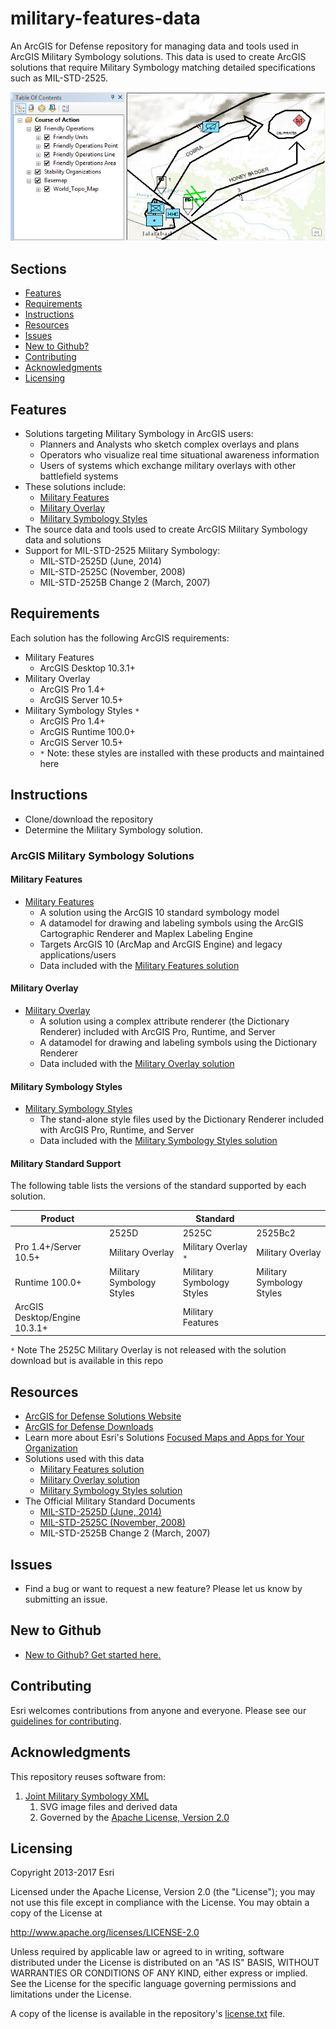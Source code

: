 # military-features-data

An ArcGIS for Defense repository for managing data and tools used in ArcGIS Military Symbology solutions. This data is used to create ArcGIS solutions that require Military Symbology matching detailed specifications such as MIL-STD-2525.

![Image of Military Features Data](ScreenShot.png)

## Sections

* [Features](#features)
* [Requirements](#requirements)
* [Instructions](#instructions)
* [Resources](#resources)
* [Issues](#issues)
* [New to Github?](#new-to-github)
* [Contributing](#contributing)
* [Acknowledgments](#acknowledgments)
* [Licensing](#licensing)

## Features

* Solutions targeting Military Symbology in ArcGIS users:
    * Planners and Analysts who sketch complex overlays and plans
    * Operators who visualize real time situational awareness information
    * Users of systems which exchange military overlays with other battlefield systems 
* These solutions include:
    * [Military Features](#military-features)
    * [Military Overlay](#military-overlay)
    * [Military Symbology Styles](#military-symbology-styles)
* The source data and tools used to create ArcGIS Military Symbology data and solutions
* Support for MIL-STD-2525 Military Symbology:
    * MIL-STD-2525D (June, 2014)
    * MIL-STD-2525C (November, 2008)
    * MIL-STD-2525B Change 2 (March, 2007)

## Requirements

Each solution has the following ArcGIS requirements:

* Military Features
    * ArcGIS Desktop 10.3.1+
* Military Overlay
    * ArcGIS Pro 1.4+ 
    * ArcGIS Server 10.5+
* Military Symbology Styles `*`
    * ArcGIS Pro 1.4+ 
    * ArcGIS Runtime 100.0+ 
    * ArcGIS Server 10.5+
    * `*` Note: these styles are installed with these products and maintained here

## Instructions

* Clone/download the repository
* Determine the Military Symbology solution.

### ArcGIS Military Symbology Solutions

#### Military Features

* [Military Features](./military-features)
    * A solution using the ArcGIS 10 standard symbology model
    * A datamodel for drawing and labeling symbols using the ArcGIS Cartographic Renderer and Maplex Labeling Engine 
    * Targets ArcGIS 10 (ArcMap and ArcGIS Engine) and legacy applications/users
    * Data included with the [Military Features solution](http://solutions.arcgis.com/defense/help/military-features/)
    
#### Military Overlay

* [Military Overlay](./military-overlay)
    * A solution using a complex attribute renderer (the Dictionary Renderer) included with ArcGIS Pro, Runtime, and Server
    * A datamodel for drawing and labeling symbols using the Dictionary Renderer
    * Data included with the [Military Overlay solution](http://solutions.arcgis.com/defense/help/military-overlay/)
        
#### Military Symbology Styles

* [Military Symbology Styles](./military-symbology-styles)
    * The stand-alone style files used by the Dictionary Renderer included with ArcGIS Pro, Runtime, and Server
    * Data included with the [Military Symbology Styles solution](http://solutions.arcgis.com/defense/help/military-symbology-styles/)

#### Military Standard Support

The following table lists the versions of the standard supported by each solution.

|Product||Standard||
|---|---|---|---|
||2525D|2525C|2525Bc2|
|Pro 1.4+/Server 10.5+|Military Overlay| Military Overlay `*` |Military Overlay|
|Runtime 100.0+|Military Symbology Styles|Military Symbology Styles|Military Symbology Styles|
|ArcGIS Desktop/Engine 10.3.1+||Military Features||MyMiscellanea

`*` Note The 2525C Military Overlay is not released with the solution download but is available in this repo
    
## Resources

* [ArcGIS for Defense Solutions Website](http://solutions.arcgis.com/defense)
* [ArcGIS for Defense Downloads](http://appsforms.esri.com/products/download/#ArcGIS_for_Defense)
* Learn more about Esri's Solutions [Focused Maps and Apps for Your Organization](http://solutions.arcgis.com/)
* Solutions used with this data
    * [Military Features solution](http://solutions.arcgis.com/defense/help/military-features/)
    * [Military Overlay solution](http://solutions.arcgis.com/defense/help/military-overlay/)
    * [Military Symbology Styles solution](http://solutions.arcgis.com/defense/help/military-symbology-styles/)
* The Official Military Standard Documents
    * [MIL-STD-2525D (June, 2014)](http://www.dtic.mil/doctrine/doctrine/other/ms_2525d.pdf)
    * [MIL-STD-2525C (November, 2008)](http://www.dtic.mil/doctrine/doctrine/other/ms_2525c.pdf)
    * MIL-STD-2525B Change 2 (March, 2007) 

## Issues

* Find a bug or want to request a new feature?  Please let us know by submitting an issue.

## New to Github

* [New to Github? Get started here.](https://github.com/Esri/esri.github.com/blob/master/help/esri-getting-to-know-github.html)

## Contributing

Esri welcomes contributions from anyone and everyone. Please see our [guidelines for contributing](./CONTRIBUTING.md).

## Acknowledgments 

This repository reuses software from:

1. [Joint Military Symbology XML](https://github.com/Esri/joint-military-symbology-xml/)
    1. SVG image files and derived data
    2. Governed by the [Apache License, Version 2.0](https://github.com/Esri/joint-military-symbology-xml/blob/master/license.txt)

## Licensing

Copyright 2013-2017 Esri

Licensed under the Apache License, Version 2.0 (the "License");
you may not use this file except in compliance with the License.
You may obtain a copy of the License at

   http://www.apache.org/licenses/LICENSE-2.0

Unless required by applicable law or agreed to in writing, software
distributed under the License is distributed on an "AS IS" BASIS,
WITHOUT WARRANTIES OR CONDITIONS OF ANY KIND, either express or implied.
See the License for the specific language governing permissions and
limitations under the License.

A copy of the license is available in the repository's
[license.txt](license.txt) file.
